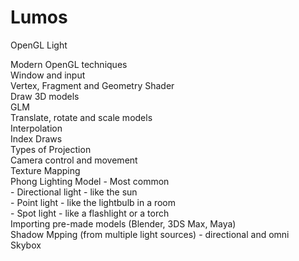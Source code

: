 # Lumos
OpenGL Light

Modern OpenGL techniques <br />
Window and input <br />
Vertex, Fragment and Geometry Shader <br />
Draw 3D models <br />
GLM <br />
Translate, rotate and scale models <br />
Interpolation <br />
Index Draws <br />
Types of Projection <br />
Camera control and movement <br />
Texture Mapping <br />
Phong Lighting Model - Most common <br />
    - Directional light - like the sun <br />
    - Point light - like the lightbulb in a room <br />
    - Spot light - like a flashlight or a torch <br />
Importing pre-made models (Blender, 3DS Max, Maya) <br />
Shadow Mpping (from multiple light sources) - directional and omni <br />
Skybox <br />